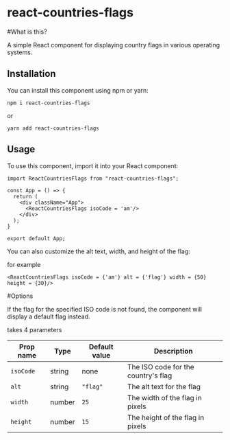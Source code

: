 # react-countries-flags

#What is this?

A simple React component for displaying country flags in various operating systems. 

## Installation

You can install this component using npm or yarn:

`npm i react-countries-flags`

or

`yarn add react-countries-flags`

## Usage

To use this component, import it into your React component:

```
import ReactCountriesFlags from "react-countries-flags";

const App = () => {
  return (
    <div className="App">
      <ReactCountriesFlags isoCode = 'am'/>
    </div>
  );
}

export default App;

```

You can also customize the alt text, width, and height of the flag:

for example 

```
<ReactCountriesFlags isoCode = {'am'} alt = {'flag'} width = {50} height = {30}/>
```

#Options

If the flag for the specified ISO code is not found, the component will display a default flag instead.

<ReactCountriesFlags/> takes 4 parameters

| Prop name | Type   | Default value | Description                                    |
| --------- | ------ | ------------- | ---------------------------------------------- |
| `isoCode` | string | none          | The ISO code for the country's flag             |
| `alt`     | string | `"flag"`      | The alt text for the flag                       |
| `width`   | number | `25`          | The width of the flag in pixels                 |
| `height`  | number | `15`          | The height of the flag in pixels                |

